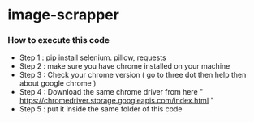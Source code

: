# image-scrapper

### How to execute this code
- Step 1 : pip install selenium. pillow, requests
- Step 2 : make sure you have chrome installed on your machine
- Step 3 : Check your chrome version ( go to three dot then help then about google chrome )
- Step 4 : Download the same chrome driver from here  " https://chromedriver.storage.googleapis.com/index.html "
- Step 5 : put it inside the same folder of this code
